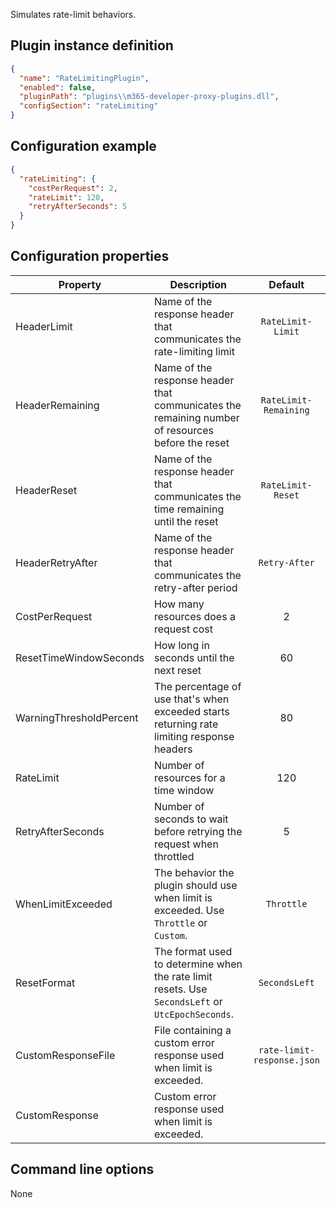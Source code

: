 Simulates rate-limit behaviors.

## Plugin instance definition

```json
{
  "name": "RateLimitingPlugin",
  "enabled": false,
  "pluginPath": "plugins\\m365-developer-proxy-plugins.dll",
  "configSection": "rateLimiting"
}
```

## Configuration example

```json
{
  "rateLimiting": {
    "costPerRequest": 2,
    "rateLimit": 120,
    "retryAfterSeconds": 5
  }
}
```

## Configuration properties

| Property                | Description                                                                                      |          Default           |
| ----------------------- | ------------------------------------------------------------------------------------------------ | :------------------------: |
| HeaderLimit             | Name of the response header that communicates the rate-limiting limit                            |     `RateLimit-Limit`      |
| HeaderRemaining         | Name of the response header that communicates the remaining number of resources before the reset |   `RateLimit-Remaining`    |
| HeaderReset             | Name of the response header that communicates the time remaining until the reset                 |     `RateLimit-Reset`      |
| HeaderRetryAfter        | Name of the response header that communicates the retry-after period                             |       `Retry-After`        |
| CostPerRequest          | How many resources does a request cost                                                           |             2              |
| ResetTimeWindowSeconds  | How long in seconds until the next reset                                                         |             60             |
| WarningThresholdPercent | The percentage of use that's when exceeded starts returning rate limiting response headers     |             80             |
| RateLimit               | Number of resources for a time window                                                            |            120             |
| RetryAfterSeconds       | Number of seconds to wait before retrying the request when throttled                             |             5              |
| WhenLimitExceeded       | The behavior the plugin should use when limit is exceeded. Use `Throttle` or `Custom`.          |         `Throttle`         |
| ResetFormat             | The format used to determine when the rate limit resets. Use `SecondsLeft` or `UtcEpochSeconds`. |       `SecondsLeft`        |
| CustomResponseFile      | File containing a custom error response used when limit is exceeded.                             | `rate-limit-response.json` |
| CustomResponse          | Custom error response used when limit is exceeded.                                               |                            |

## Command line options

None
